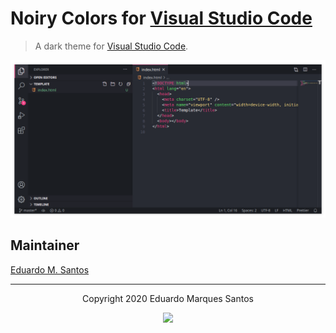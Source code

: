 # Noiry Colors for [Visual Studio Code](http://code.visualstudio.com)

> A dark theme for [Visual Studio Code](http://code.visualstudio.com).

![Screenshot](https://raw.githubusercontent.com/edumqssan/vsc-noiry-theme/master/screenshot.png)

## Maintainer

[Eduardo M. Santos](https://github.com/edumqssan)

---

<p align="center">Copyright 2020 Eduardo Marques Santos</p>

<p align="center"><a href="https://www.apache.org/licenses/LICENSE-2.0"><img src="https://img.shields.io/badge/license-Apache%202-blue?style=flat-square"/></a></p>
